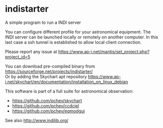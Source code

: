 # indistarter
A simple program to run a INDI server

You can configure different profile for your astronomical equipment.
The INDI server can be launched locally or remotely on another computer. In this last case a ssh tunnel is established to allow local client connection.

Please report any issue at https://www.ap-i.net/mantis/set_project.php?project_id=5

You can download pre-compiled binary from https://sourceforge.net/projects/indistarter/    
Or by adding the Skychart apt repository https://www.ap-i.net/skychart/en/documentation/installation_on_linux_debian

This software is part of a full suite for astronomical observation:
- https://github.com/pchev/skychart
- https://github.com/pchev/ccdciel
- https://github.com/pchev/eqmodgui

See also http://www.indilib.org/
